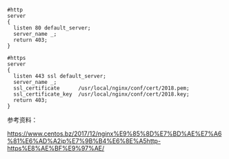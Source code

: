 ```
#http
server 
{
  listen 80 default_server;
  server_name _;
  return 403;
}

#https
server 
{
  listen 443 ssl default_server;
  server_name _;
  ssl_certificate      /usr/local/nginx/conf/cert/2018.pem;
  ssl_certificate_key  /usr/local/nginx/conf/cert/2018.key;
  return 403;
}
```

参考资料：

https://www.centos.bz/2017/12/nginx%E9%85%8D%E7%BD%AE%E7%A6%81%E6%AD%A2ip%E7%9B%B4%E6%8E%A5http-https%E8%AE%BF%E9%97%AE/
